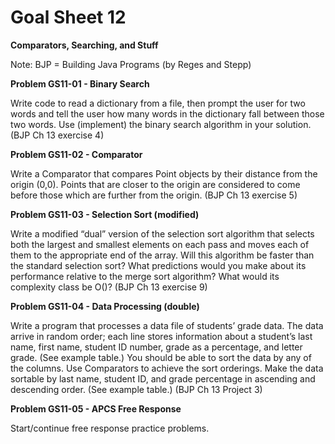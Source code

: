 # Goal Sheet 12

**Comparators, Searching, and Stuff**

Note: BJP = Building Java Programs (by Reges and Stepp)

**Problem GS11-01 - Binary Search**

Write code to read a dictionary from a file, then prompt the user for two words and tell the user how many words in the dictionary fall between those two words.  Use (implement) the binary search algorithm in your solution.  (BJP Ch 13 exercise 4)

**Problem GS11-02 - Comparator**

Write a Comparator that compares Point objects by their distance from the origin (0,0).  Points that are closer to the origin are considered to come before those which are further from the origin.  (BJP Ch 13 exercise 5)

**Problem GS11-03 - Selection Sort (modified)**

Write a modified “dual” version of the selection sort algorithm that selects both the largest and smallest elements on each pass and moves each of them to the appropriate end of the array.  Will this algorithm be faster than the standard selection sort?  What predictions would you make about its performance relative to the merge sort algorithm?  What would its complexity class be O()?  (BJP Ch 13 exercise 9)

**Problem GS11-04 - Data Processing (double)**

Write a program that processes a data file of students’ grade data.  The data arrive in random order; each line stores information about a student’s last name, first name, student ID number, grade as a percentage, and letter grade.  (See example table.)  You should be able to sort the data by any of the columns.  Use Comparators to achieve the sort orderings.  Make the data sortable by last name, student ID, and grade percentage in ascending and descending order.  (See example table.)  (BJP Ch 13 Project 3)

**Problem GS11-05 - APCS Free Response**

Start/continue free response practice problems.
